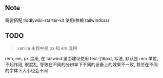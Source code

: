 ## Note

需要搭配 tiddlywiki-starter-kit 使用(依赖 tailwindcss)

## TODO

> vanilla 主题中是 px 和 em 混用

rem, em, px 混用, 在 tailwind 里面建议使用 text-[16px], 写法, 默认是 rem 单位, 不起作用, 很混乱, 导致在不同的分辨率下不同的设备上的效果不一致, 甚至在不同的字体下大小也会不同
